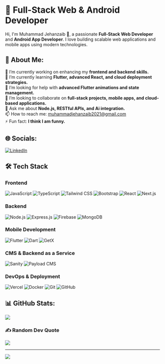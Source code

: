 # 🚀 Full-Stack Web & Android Developer

Hi, I'm Muhammad Jehanzaib 👋, a passionate **Full-Stack Web Developer** and **Android App Developer**. I love building scalable web applications and mobile apps using modern technologies.

## 💫 About Me:
🔭 I’m currently working on enhancing my **frontend and backend skills.**<br>🌱 I’m currently learning **Flutter, advanced React, and cloud deployment strategies.**<br>🤝 I’m looking for help with **advanced Flutter animations and state management.**<br>👯 I’m looking to collaborate on **full-stack projects, mobile apps, and cloud-based applications.**<br>💬 Ask me about **Node.js, RESTful APIs, and Ai integration.**<br>📫 How to reach me: muhammadjehanzaib2021@gmail.com<br>⚡ Fun fact: **I think I am funny.**

## 🌐 Socials:
[![LinkedIn](https://img.shields.io/badge/LinkedIn-%230077B5.svg?logo=linkedin&logoColor=white)](https://linkedin.com/in/jehanzaib-javed) 

## 🛠 Tech Stack

### **Frontend**
![JavaScript](https://img.shields.io/badge/javascript-%23323330.svg?style=for-the-badge&logo=javascript&logoColor=%23F7DF1E)
![TypeScript](https://img.shields.io/badge/typescript-%23007ACC.svg?style=for-the-badge&logo=typescript&logoColor=white)
![Tailwind CSS](https://img.shields.io/badge/tailwindcss-%2338B2AC.svg?style=for-the-badge&logo=tailwind-css&logoColor=white)
![Bootstrap](https://img.shields.io/badge/bootstrap-%238511FA.svg?style=for-the-badge&logo=bootstrap&logoColor=white)
![React](https://img.shields.io/badge/react-%2320232a.svg?style=for-the-badge&logo=react&logoColor=%2361DAFB)
![Next.js](https://img.shields.io/badge/Next.js-black?style=for-the-badge&logo=next.js&logoColor=white)

### **Backend**
![Node.js](https://img.shields.io/badge/node.js-6DA55F?style=for-the-badge&logo=node.js&logoColor=white)
![Express.js](https://img.shields.io/badge/express.js-%23404d59.svg?style=for-the-badge&logo=express&logoColor=%2361DAFB)
![Firebase](https://img.shields.io/badge/firebase-%23039BE5.svg?style=for-the-badge&logo=firebase)
![MongoDB](https://img.shields.io/badge/mongodb-%234ea94b.svg?style=for-the-badge&logo=mongodb&logoColor=white)

### **Mobile Development**
![Flutter](https://img.shields.io/badge/flutter-%2302569B.svg?style=for-the-badge&logo=flutter&logoColor=white)
![Dart](https://img.shields.io/badge/dart-%230175C2.svg?style=for-the-badge&logo=dart&logoColor=white)
![GetX](https://img.shields.io/badge/GetX-%23DC2626.svg?style=for-the-badge&logo=getx&logoColor=white)

### **CMS & Backend as a Service**
![Sanity](https://img.shields.io/badge/Sanity-%23F03E2F.svg?style=for-the-badge&logo=sanity&logoColor=white)
![Payload CMS](https://img.shields.io/badge/Payload_CMS-black?style=for-the-badge&logo=payloadcms&logoColor=white)

### **DevOps & Deployment**
![Vercel](https://img.shields.io/badge/vercel-%23000000.svg?style=for-the-badge&logo=vercel&logoColor=white)
![Docker](https://img.shields.io/badge/docker-%230db7ed.svg?style=for-the-badge&logo=docker&logoColor=white)
![Git](https://img.shields.io/badge/git-%23F05033.svg?style=for-the-badge&logo=git&logoColor=white)
![GitHub](https://img.shields.io/badge/github-%23121011.svg?style=for-the-badge&logo=github&logoColor=white)

## 📊 GitHub Stats:
![](https://github-readme-stats.vercel.app/api/top-langs/?username=Jehanzaib084&theme=dark&hide_border=false&include_all_commits=true&count_private=false&layout=compact)

### ✍️ Random Dev Quote
![](https://quotes-github-readme.vercel.app/api?type=horizontal&theme=radical)

---
[![](https://visitcount.itsvg.in/api?id=Jehanzaib084&icon=0&color=0)](https://visitcount.itsvg.in)
